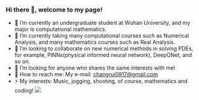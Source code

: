 ### Hi there 👋, welcome to my page!

<!--
**0917Ray/0917Ray** is a ✨ _special_ ✨ repository because its `README.md` (this file) appears on your GitHub profile.

Here are some ideas to get you started:

- 🔭 I’m currently an undergraduate student at Wuhan University, and my major is computational mathematics.
- 🌱 I’m currently taking many computational courses such as Numerical Analysis, and many mathematics courses such as Real Analysis.
- 👯 I’m looking to collaborate on new numerical methods in solving PDEs, for example, PINNs(physical informed neural network), DeepONet, and so on.
- 🤔 I’m looking for anyone who shares the same interests with me!
- 📫 How to reach me: My e-mail: 2021300002027@whu.edu.cn
- ⚡ My interests: Music, jogging, shooting, of course, mathematics and coding!
- 
-->
- 🔭 I’m currently an undergraduate student at Wuhan University, and my major is computational mathematics.
- 🌱 I’m currently taking many computational courses such as Numerical Analysis, and many mathematics courses such as Real Analysis.
- 👯 I’m looking to collaborate on new numerical methods in solving PDEs, for example, PINNs(physical informed neural network), DeepONet, and so on.
- 🤔 I’m looking for anyone who shares the same interests with me!
- 📧 How to reach me: My e-mail: changrui0917@gmail.com
- ⚡ My interests: Music, jogging, shooting, of course, mathematics and coding!
![](https://github-readme-stats.vercel.app/api?username=0917ray&theme=dark)
